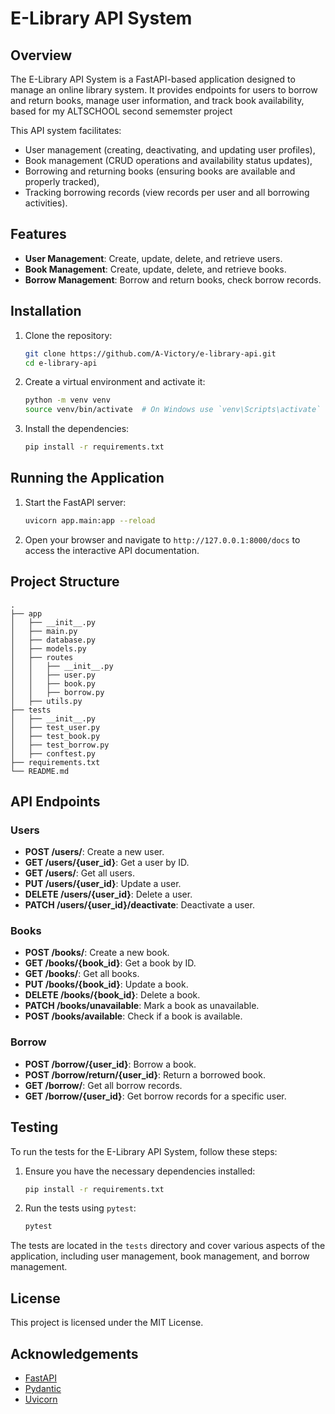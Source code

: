 # E-Library API System

## Overview

The E-Library API System is a FastAPI-based application designed to manage an online library system. It provides endpoints for users to borrow and return books, manage user information, and track book availability, based for my ALTSCHOOL second sememster project

This API system facilitates:

- User management (creating, deactivating, and updating user profiles),
- Book management (CRUD operations and availability status updates),
- Borrowing and returning books (ensuring books are available and properly tracked),
- Tracking borrowing records (view records per user and all borrowing activities).


## Features

- **User Management**: Create, update, delete, and retrieve users.
- **Book Management**: Create, update, delete, and retrieve books.
- **Borrow Management**: Borrow and return books, check borrow records.

## Installation

1. Clone the repository:
    ```sh
    git clone https://github.com/A-Victory/e-library-api.git
    cd e-library-api
    ```

2. Create a virtual environment and activate it:
    ```sh
    python -m venv venv
    source venv/bin/activate  # On Windows use `venv\Scripts\activate`
    ```

3. Install the dependencies:
    ```sh
    pip install -r requirements.txt
    ```

## Running the Application

1. Start the FastAPI server:
    ```sh
    uvicorn app.main:app --reload
    ```

2. Open your browser and navigate to `http://127.0.0.1:8000/docs` to access the interactive API documentation.

## Project Structure

```plaintext
.
├── app
│   ├── __init__.py
│   ├── main.py
│   ├── database.py
│   ├── models.py
│   ├── routes
│   │   ├── __init__.py
│   │   ├── user.py
│   │   ├── book.py
│   │   ├── borrow.py
│   ├── utils.py
├── tests
│   ├── __init__.py
│   ├── test_user.py
│   ├── test_book.py
│   ├── test_borrow.py
│   ├── conftest.py
├── requirements.txt
└── README.md
```

## API Endpoints

### Users

- **POST /users/**: Create a new user.
- **GET /users/{user_id}**: Get a user by ID.
- **GET /users/**: Get all users.
- **PUT /users/{user_id}**: Update a user.
- **DELETE /users/{user_id}**: Delete a user.
- **PATCH /users/{user_id}/deactivate**: Deactivate a user.

### Books

- **POST /books/**: Create a new book.
- **GET /books/{book_id}**: Get a book by ID.
- **GET /books/**: Get all books.
- **PUT /books/{book_id}**: Update a book.
- **DELETE /books/{book_id}**: Delete a book.
- **PATCH /books/unavailable**: Mark a book as unavailable.
- **POST /books/available**: Check if a book is available.

### Borrow

- **POST /borrow/{user_id}**: Borrow a book.
- **POST /borrow/return/{user_id}**: Return a borrowed book.
- **GET /borrow/**: Get all borrow records.
- **GET /borrow/{user_id}**: Get borrow records for a specific user.

## Testing

To run the tests for the E-Library API System, follow these steps:

1. Ensure you have the necessary dependencies installed:
    ```sh
    pip install -r requirements.txt
    ```

2. Run the tests using `pytest`:
    ```sh
    pytest
    ```

The tests are located in the `tests` directory and cover various aspects of the application, including user management, book management, and borrow management.

## License

This project is licensed under the MIT License.

## Acknowledgements

- [FastAPI](https://fastapi.tiangolo.com/)
- [Pydantic](https://pydantic-docs.helpmanual.io/)
- [Uvicorn](https://www.uvicorn.org/)
